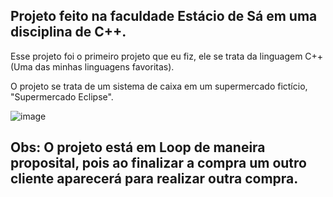 ## Projeto feito na faculdade Estácio de Sá em uma disciplina de C++.

Esse projeto foi o primeiro projeto que eu fiz, ele se trata da linguagem C++(Uma das minhas linguagens favoritas).

O projeto se trata de um sistema de caixa em um supermercado fictício, "Supermercado Eclipse".

![image](https://github.com/user-attachments/assets/f35a8c5a-444e-4e99-8cac-0fff4f477e34)

## Obs: O projeto está em Loop de maneira proposital, pois ao finalizar a compra um outro cliente aparecerá para realizar outra compra.
